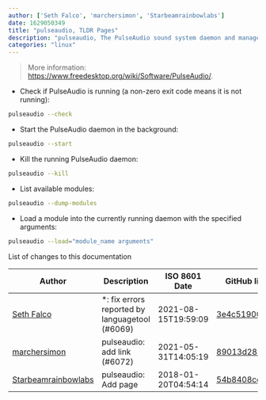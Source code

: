 ```yaml
---
author: ['Seth Falco', 'marchersimon', 'Starbeamrainbowlabs']
date: 1629050349
title: "pulseaudio, TLDR Pages"
description: "pulseaudio, The PulseAudio sound system daemon and manager."
categories: "linux"
---
```

> More information: <https://www.freedesktop.org/wiki/Software/PulseAudio/>.

- Check if PulseAudio is running (a non-zero exit code means it is not running):

```bash
pulseaudio --check
```

- Start the PulseAudio daemon in the background:

```bash
pulseaudio --start
```

- Kill the running PulseAudio daemon:

```bash
pulseaudio --kill
```

- List available modules:

```bash
pulseaudio --dump-modules
```

- Load a module into the currently running daemon with the specified arguments:

```bash
pulseaudio --load="module_name arguments"
```
List of changes to this documentation


Author | Description | ISO 8601 Date | GitHub link
------|-----|-----|-----
[Seth Falco](mailto:seth@falco.fun) | *: fix errors reported by languagetool (#6069) | 2021-08-15T19:59:09 | [3e4c519004a4](https://github.com/tldr-pages/tldr/commit/3e4c519004a471c861cdc609fd7239ee3355671c)
[marchersimon](mailto:50295997+marchersimon@users.noreply.github.com) | pulseaudio: add link (#6072) | 2021-05-31T14:05:19 | [89013d28a523](https://github.com/tldr-pages/tldr/commit/89013d28a5233cd765de215ea65b8a1bfd34ae29)
[Starbeamrainbowlabs](mailto:sbrl@starbeamrainbowlabs.com) | pulseaudio: Add page | 2018-01-20T04:54:14 | [54b8408cc8bd](https://github.com/tldr-pages/tldr/commit/54b8408cc8bdd9dbb216e285ba349032ef4049d4)

